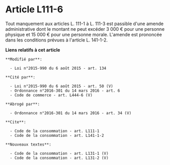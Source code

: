 # Article L111-6

Tout manquement aux articles L. 111-1 à L. 111-3 est passible d'une amende administrative dont le montant ne peut excéder 3
000 € pour une personne physique et 15 000 € pour une personne morale. L'amende est prononcée dans les conditions prévues à
l'article L. 141-1-2.

**Liens relatifs à cet article**

	**Modifié par**:

	  - Loi n°2015-990 du 6 août 2015 - art. 134

	**Cité par**:

	  - Loi n°2015-990 du 6 août 2015 - art. 50 (V)
	  - Ordonnance n°2016-301 du 14 mars 2016 - art. 6
	  - Code de commerce - art. L444-6 (V)

	**Abrogé par**:

	  - Ordonnance n°2016-301 du 14 mars 2016 - art. 34 (V)

	**Cite**:

	  - Code de la consommation - art. L111-1
	  - Code de la consommation - art. L141-1-2

	**Nouveaux textes**:

	  - Code de la consommation - art. L131-1 (V)
	  - Code de la consommation - art. L131-2 (V)
